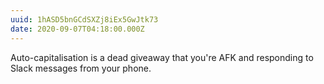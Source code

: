 ```yaml
---
uuid: 1hASD5bnGCdSXZj8iEx5GwJtk73
date: 2020-09-07T04:18:00.000Z
---
```


Auto-capitalisation is a dead giveaway that you're AFK and responding to Slack messages from your phone.